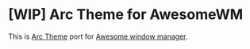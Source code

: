 [WIP] Arc Theme for AwesomeWM
=============================

This is [Arc Theme](https://github.com/nicohood/arc-theme) port for [Awesome window manager](https://awesomewm.org/).

